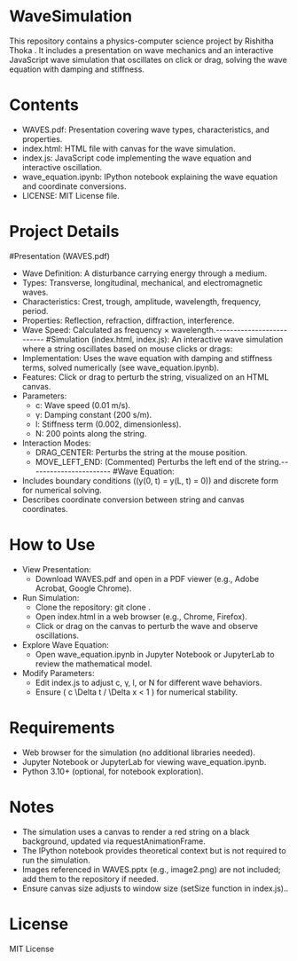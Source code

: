 # WaveSimulation
This repository contains a physics-computer science project by Rishitha Thoka . It includes a presentation on wave mechanics and an interactive JavaScript wave simulation that oscillates on click or drag, solving the wave equation with damping and stiffness.
# Contents
- WAVES.pdf: Presentation covering wave types, characteristics, and properties.
- index.html: HTML file with canvas for the wave simulation.
- index.js: JavaScript code implementing the wave equation and interactive oscillation.
- wave_equation.ipynb: IPython notebook explaining the wave equation and coordinate conversions.
- LICENSE: MIT License file.
# Project Details
#Presentation (WAVES.pdf)
- Wave Definition: A disturbance carrying energy through a medium.
- Types: Transverse, longitudinal, mechanical, and electromagnetic waves.
- Characteristics: Crest, trough, amplitude, wavelength, frequency, period.
- Properties: Reflection, refraction, diffraction, interference.
- Wave Speed: Calculated as frequency × wavelength.--------------------------
#Simulation (index.html, index.js):
An interactive wave simulation where a string oscillates based on mouse clicks or drags:
- Implementation: Uses the wave equation with damping and stiffness terms, solved numerically (see wave_equation.ipynb).
- Features: Click or drag to perturb the string, visualized on an HTML canvas.
- Parameters:
  - c: Wave speed (0.01 m/s).
  - γ: Damping constant (200 s/m).
  - l: Stiffness term (0.002, dimensionless).
  - N: 200 points along the string.
- Interaction Modes:
  - DRAG_CENTER: Perturbs the string at the mouse position.
  - MOVE_LEFT_END: (Commented) Perturbs the left end of the string.-----------------------
#Wave Equation:
- Includes boundary conditions ((y(0, t) = y(L, t) = 0)) and discrete form for numerical solving.
- Describes coordinate conversion between string and canvas coordinates.
# How to Use
- View Presentation:
  - Download WAVES.pdf and open in a PDF viewer (e.g., Adobe Acrobat, Google Chrome).
- Run Simulation:
  - Clone the repository: git clone <repository-url>.
  - Open index.html in a web browser (e.g., Chrome, Firefox).
  - Click or drag on the canvas to perturb the wave and observe oscillations.
- Explore Wave Equation:
  - Open wave_equation.ipynb in Jupyter Notebook or JupyterLab to review the mathematical model.
- Modify Parameters:
  - Edit index.js to adjust c, γ, l, or N for different wave behaviors.
  - Ensure ( c \Delta t / \Delta x < 1 ) for numerical stability.
# Requirements
- Web browser for the simulation (no additional libraries needed).
- Jupyter Notebook or JupyterLab for viewing wave_equation.ipynb.
- Python 3.10+ (optional, for notebook exploration).
# Notes
- The simulation uses a canvas to render a red string on a black background, updated via requestAnimationFrame.
- The IPython notebook provides theoretical context but is not required to run the simulation.
- Images referenced in WAVES.pptx (e.g., image2.png) are not included; add them to the repository if needed.
- Ensure canvas size adjusts to window size (setSize function in index.js)..
# License
MIT License
